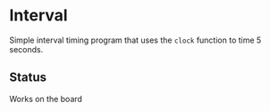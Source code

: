 # Interval

Simple interval timing program that uses the `clock`
function to time 5 seconds.

## Status

Works on the board
